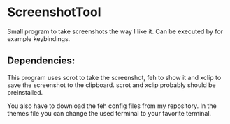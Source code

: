 # ScreenshotTool
Small program to take screenshots the way I like it. Can be executed by for example keybindings.

## Dependencies:
This program uses scrot to take the screenshot, feh to show it and xclip to save the screenshot to the clipboard. scrot and xclip probably should be preinstalled.

You also have to download the feh config files from my repository. In the themes file you can change the used terminal to your favorite terminal.
